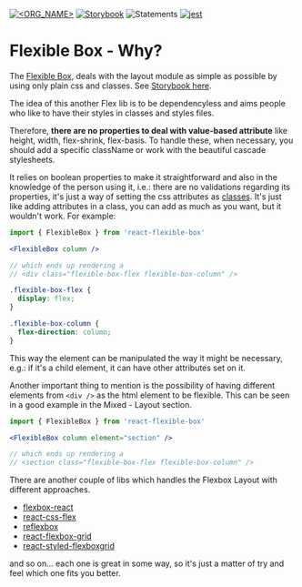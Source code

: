 [![<ORG_NAME>](https://circleci.com/gh/wellgrisa/react-flexible-box.svg?style=shield)](https://app.circleci.com/pipelines/github/wellgrisa/react-flexible-box)
[![Storybook](https://cdn.jsdelivr.net/gh/storybookjs/brand@master/badge/badge-storybook.svg)](https://wellgrisa.github.io/react-flexible-box/)
![Statements](https://img.shields.io/badge/Coverage-100%25-brightgreen.svg)
[![jest](https://jestjs.io/img/jest-badge.svg)](https://github.com/facebook/jest)

# Flexible Box - Why?

The [Flexible Box](https://www.w3.org/TR/css-flexbox-1/), deals with the layout module as simple as possible by using only plain css and classes. See [Storybook here](https://wellgrisa.github.io/react-flexible-box/).

The idea of this another Flex lib is to be dependencyless and aims people who like to have their styles in classes and styles files.

Therefore, **there are no properties to deal with value-based attribute** like height, width, flex-shrink, flex-basis. To handle these, when necessary, you should add a specific className or work with the beautiful cascade stylesheets.

It relies on boolean properties to make it straightforward and also in the knowledge of the person using it, i.e.: there are no validations regarding its properties, it's just a way of setting the css attributes as [classes](https://github.com/wellgrisa/react-flexible-box/blob/main/src/flexible-box.css). It's just like adding attributes in a class, you can add as much as you want, but it wouldn't work. For example:

```jsx
import { FlexibleBox } from 'react-flexible-box'

<FlexibleBox column />

// which ends up rendering a
// <div class="flexible-box-flex flexible-box-column" />
```

```css
.flexible-box-flex {
  display: flex;
}

.flexible-box-column {
  flex-direction: column;
}
```

This way the element can be manipulated the way it might be necessary, e.g.: if it's a child element, it can have other attributes set on it.

Another important thing to mention is the possibility of having different elements from `<div />` as the html element to be flexible. This can be seen in a good example in the Mixed - Layout section.

```jsx
import { FlexibleBox } from 'react-flexible-box'

<FlexibleBox column element="section" />

// which ends up rendering a
// <section class="flexible-box-flex flexible-box-column" />
```

There are another couple of libs which handles the Flexbox Layout with different approaches.

- [flexbox-react](https://github.com/nachoaIvarez/flexbox-react)
- [react-css-flex](https://github.com/bikk-uk/react-css-flex)
- [reflexbox](https://github.com/jxnblk/reflexbox)
- [react-flexbox-grid](https://github.com/roylee0704/react-flexbox-grid)
- [react-styled-flexboxgrid](https://www.npmjs.com/package/react-styled-flexboxgrid)

and so on... each one is great in some way, so it's just a matter of try and feel which one fits you better.
